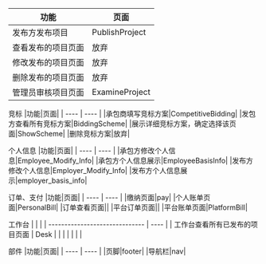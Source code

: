 |功能|页面|
| ---- | ---- |
|发布方发布项目|PublishProject|
|查看发布的项目页面|放弃|
|修改发布的项目页面|放弃|
|删除发布的项目页面|放弃|
|管理员审核项目页面|ExamineProject|

竞标
|功能|页面|
| ---- | ---- |
|承包商填写竞标方案|CompetitiveBidding|
|发包方查看所有竞标方案|BiddingScheme|
|展示详细竞标方案，确定选择该页面|ShowScheme|
|删除竞标方案|放弃|

个人信息
|功能|页面|
| ---- | ---- |
|承包方修改个人信息|Employee_Modify_Info|
|承包方个人信息展示|EmployeeBasisInfo|
|发布方修改个人信息|Employer_Modify_Info|
|发布方个人信息展示|employer_basis_info|


订单、支付
|功能|页面|
| ---- | ---- |
|缴纳页面|pay|
|个人账单页面|PersonalBill|
|订单查看页面||
|平台订单页面||
|平台账单页面|PlatformBill|


工作台
|                                |      |
| ------------------------------ | ---- |
| 工作台查看所有已发布的项目页面 | Desk |
|                                |      |
|                                |      |

部件
|功能|页面|
| ---- | ---- |
|页脚|footer|
|导航栏|nav|
